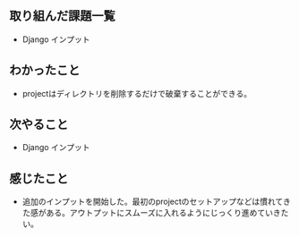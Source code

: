 ## 取り組んだ課題一覧 
- Django インプット 
## わかったこと
- projectはディレクトリを削除するだけで破棄することができる。
## 次やること  
- Django インプット 
## 感じたこと 
- 追加のインプットを開始した。最初のprojectのセットアップなどは慣れてきた感がある。アウトプットにスムーズに入れるようにじっくり進めていきたい。